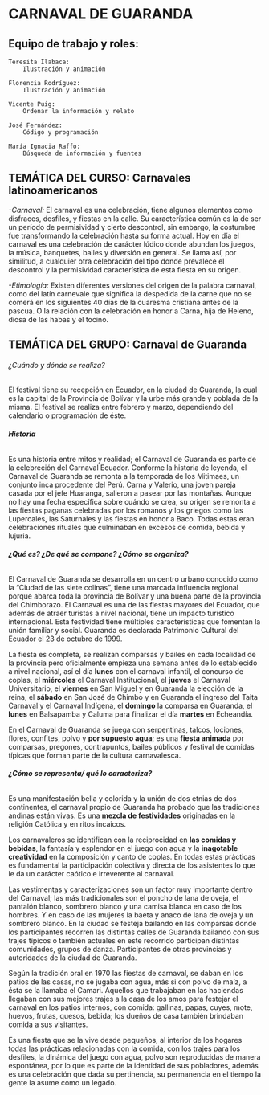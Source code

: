 # **CARNAVAL DE GUARANDA**
## Equipo de trabajo y roles:
	
	Teresita Ilabaca:
		Ilustración y animación

	Florencia Rodríguez:
		Ilustración y animación

	Vicente Puig:
		Ordenar la información y relato
	
	José Fernández:
		Código y programación
	
	María Ignacia Raffo:
		Búsqueda de información y fuentes



## **TEMÁTICA DEL CURSO: Carnavales latinoamericanos**

_-Carnaval:_ El carnaval es una celebración, tiene algunos elementos como disfraces, desfiles, y fiestas en la calle. Su característica común es la de ser un período de permisividad y cierto descontrol, sin embargo, la costumbre fue transformando la celebración hasta su forma actual.
Hoy en día el carnaval es una celebración de carácter lúdico donde abundan los juegos, la música, banquetes, bailes y diversión en general. Se llama así, por similitud, a cualquier otra celebración del tipo donde prevalece el descontrol y la permisividad característica de esta fiesta en su origen.

_-Etimología:_ Existen diferentes versiones del origen de la palabra carnaval, como del latín carnevale que significa la despedida de la carne que no se comerá en los siguientes 40 días de la cuaresma cristiana antes de la pascua. O la relación con la celebración en honor a Carna, hija de Heleno, diosa de las habas y el tocino.




 
## **TEMÁTICA DEL GRUPO: Carnaval de Guaranda** 

###### ¿Cuándo y dónde se realiza?
El festival tiene su recepción en Ecuador, en la ciudad de Guaranda, la cual es la capital de la Provincia de Bolívar y la urbe más grande y poblada de la misma. El festival se realiza entre febrero y marzo, dependiendo del calendario o programación de éste. 

###### **Historia**
Es una historia entre mitos y realidad; el Carnaval de Guaranda es parte de la celebreción del Carnaval Ecuador. Conforme la historia de leyenda, el Carnaval de Guaranda se remonta a la temporada de los Mitimaes, un conjunto inca procedente del Perú. Carna y Valerio, una joven pareja casada por el jefe Huaranga, salieron a pasear por las montañas. 
Aunque no hay una fecha específica sobre cuándo se crea, su origen se remonta a las fiestas paganas celebradas por los romanos y los griegos como las Lupercales, las Saturnales y las fiestas en honor a Baco. Todas estas eran celebraciones rituales que culminaban en excesos de comida, bebida y lujuria.

###### **¿Qué es? ¿De qué se compone? ¿Cómo se organiza?**
El Carnaval de Guaranda se desarrolla en un centro urbano conocido como la “Ciudad de las siete colinas”, tiene una marcada influencia regional porque abarca toda la provincia de Bolívar y una buena parte de la provincia del Chimborazo. 
El Carnaval es una de las fiestas mayores del Ecuador, que además de atraer turistas a nivel nacional, tiene un impacto turístico internacional.
Esta festividad tiene múltiples características que fomentan la unión familiar y social. Guaranda es declarada Patrimonio Cultural del Ecuador el 23 de octubre de 1999. 

La fiesta es completa, se realizan comparsas y bailes en cada localidad de la provincia pero oficialmente empieza una semana antes de lo establecido a nivel nacional, así el día **lunes** con el carnaval infantil, el concurso de coplas, el **miércoles** el Carnaval Institucional, el **jueves** el Carnaval Universitario, el **viernes** en San Miguel y en Guaranda la elección de la reina, el **sábado** en San José de Chimbo y en Guaranda el ingreso del Taita Carnaval y el Carnaval Indígena, el **domingo** la comparsa en Guaranda, el **lunes** en Balsapamba y Caluma para finalizar el día **martes** en Echeandía.

En el Carnaval de Guaranda se juega con serpentinas, talcos, lociones, flores, confites, polvo y **por supuesto agua**; es una **fiesta animada** por comparsas, pregones, contrapuntos, bailes públicos y festival de comidas típicas que forman parte de la cultura carnavalesca.

###### **¿Cómo se representa/ qué lo caracteriza?**
Es una manifestación bella y colorida y la unión de dos etnias de dos continentes, el carnaval propio de Guaranda ha probado que las tradiciones andinas están vivas. Es una **mezcla de festividades** originadas en la religión Católica y en ritos incaicos.

Los carnavaleros se identifican con la reciprocidad en **las comidas y bebidas**, la fantasía y esplendor en el juego con agua y la **inagotable creatividad** en la composición y canto de coplas. En todas estas prácticas es fundamental la participación colectiva y directa de los asistentes lo que le da un carácter caótico e irreverente al carnaval.

Las vestimentas y caracterizaciones son un factor muy importante dentro del Carnaval; las más tradicionales son el poncho de lana de oveja, el pantalón blanco, sombrero blanco y una camisa blanca en caso de los hombres. Y en caso de las mujeres la baeta y anaco de lana de oveja y un sombrero blanco. En la ciudad se festeja bailando en las comparsas donde los participantes recorren las distintas calles de Guaranda bailando con sus trajes típicos o también actuales en este recorrido participan distintas comunidades, grupos de danza. Participantes de otras provincias y autoridades de la ciudad de Guaranda.

Según la tradición oral en 1970 las fiestas de carnaval, se daban en los patios de las casas, no se jugaba con agua, más si con polvo de maíz, a ésta se la llamaba el Camari. Aquellos que trabajaban en las haciendas llegaban con sus mejores trajes a la casa de los amos para festejar el carnaval en los patios internos, con comida: gallinas, papas, cuyes, mote, huevos, frutas, quesos, bebida; los dueños de casa también brindaban comida a sus visitantes. 

 Es una fiesta que se la vive desde pequeños, al interior de los hogares todas las prácticas relacionadas con la comida, con los trajes para los desfiles, la dinámica del juego con agua, polvo son reproducidas de manera espontánea, por lo que es parte de la identidad de sus pobladores, además es una celebración que dada su pertinencia, su permanencia en el tiempo la gente la asume como un legado. 
